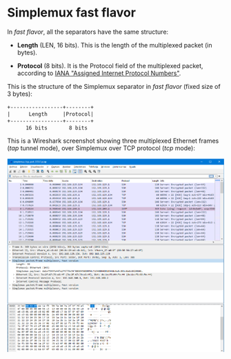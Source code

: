 # Simplemux fast flavor

In *fast flavor*, all the separators have the same structure:

- **Length** (LEN, 16 bits). This is the length of the multiplexed packet (in bytes).

- **Protocol** (8 bits). It is the Protocol field of the multiplexed packet, according to [IANA "Assigned Internet Protocol Numbers"](https://www.iana.org/assignments/protocol-numbers/protocol-numbers.xhtml).

This is the structure of the Simplemux separator in *fast flavor* (fixed size of 3 bytes):
```
+-----------------+--------+
|      Length     |Protocol|
+-----------------+--------+
      16 bits       8 bits
```

This is a Wireshark screenshot showing three multiplexed Ethernet frames (_tap_ tunnel mode), over Simplemux over TCP protocol (_tcp_ mode):

<img src="images/wireshark_3_fast_eth_frames.png" alt="Wireshark screenshot showing three multiplexed Ethernet frames over Simplemux over TCP protocol" width="600"/>